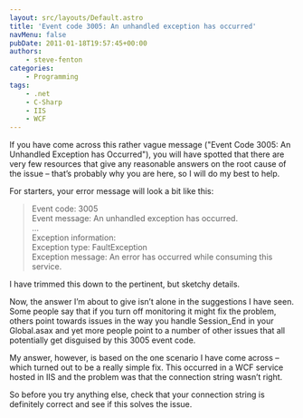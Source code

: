 ```yaml
---
layout: src/layouts/Default.astro
title: 'Event code 3005: An unhandled exception has occurred'
navMenu: false
pubDate: 2011-01-18T19:57:45+00:00
authors:
    - steve-fenton
categories:
    - Programming
tags:
    - .net
    - C-Sharp
    - IIS
    - WCF
---
```


If you have come across this rather vague message ("Event Code 3005: An Unhandled Exception has Occurred"), you will have spotted that there are very few resources that give any reasonable answers on the root cause of the issue – that’s probably why you are here, so I will do my best to help.

For starters, your error message will look a bit like this:

> Event code: 3005  
> Event message: An unhandled exception has occurred.  
> …  
> Exception information:  
> Exception type: FaultException  
> Exception message: An error has occurred while consuming this service.

I have trimmed this down to the pertinent, but sketchy details.

Now, the answer I’m about to give isn’t alone in the suggestions I have seen. Some people say that if you turn off monitoring it might fix the problem, others point towards issues in the way you handle Session\_End in your Global.asax and yet more people point to a number of other issues that all potentially get disguised by this 3005 event code.

My answer, however, is based on the one scenario I have come across – which turned out to be a really simple fix. This occurred in a WCF service hosted in IIS and the problem was that the connection string wasn’t right.

So before you try anything else, check that your connection string is definitely correct and see if this solves the issue.